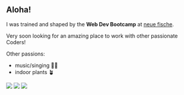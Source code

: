 ## Aloha!

I was trained and shaped by the **Web Dev Bootcamp** at [neue fische](https://www.neuefische.de/).


Very soon looking for an amazing place to work with other passionate Coders!

Other passions:
* music/singing 🎹🎤
* indoor plants 🪴


<img src="https://github-readme-stats.vercel.app/api?username=K-Juno&show_icons=true&locale=en&theme=algolia">


<img src="https://github-readme-stats.vercel.app/api/top-langs/?username=K-Juno&layout=compact&theme=codeSTACKr">


<img src="https://visitor-badge.laobi.icu/badge?page_id=KoJuni.KoJuni&color=00cf00">
